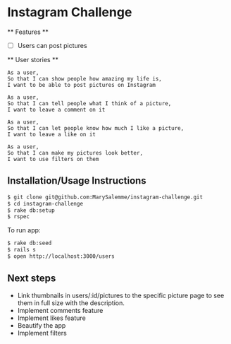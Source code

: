 Instagram Challenge
===================

** Features **
  * [ ] Users can post pictures

** User stories **

```
As a user,
So that I can show people how amazing my life is,
I want to be able to post pictures on Instagram
```

```
As a user,
So that I can tell people what I think of a picture,
I want to leave a comment on it
```

```
As a user,
So that I can let people know how much I like a picture,
I want to leave a like on it
```

```
As a user,
So that I can make my pictures look better,
I want to use filters on them
```

## Installation/Usage Instructions
```sh
$ git clone git@github.com:MarySalemme/instagram-challenge.git
$ cd instagram-challenge
$ rake db:setup
$ rspec
```
To run app:

```sh
$ rake db:seed
$ rails s
$ open http://localhost:3000/users
```

## Next steps
- Link thumbnails in users/:id/pictures to the specific picture page to see them in full size with the description.
- Implement comments feature
- Implement likes feature
- Beautify the app
- Implement filters
